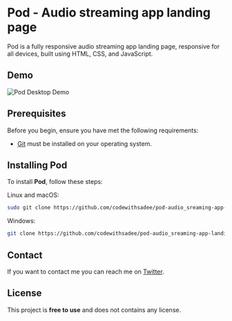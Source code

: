 # Pod - Audio streaming app landing page

Pod is a fully responsive audio streaming app landing page, responsive for all devices, built using HTML, CSS, and JavaScript.

## Demo

![Pod Desktop Demo](./website-demo-image/desktop.png "Desktop Demo")

## Prerequisites

Before you begin, ensure you have met the following requirements:

* [Git](https://git-scm.com/downloads "Download Git") must be installed on your operating system.

## Installing Pod

To install **Pod**, follow these steps:

Linux and macOS:

```bash
sudo git clone https://github.com/codewithsadee/pod-audio_sreaming-app-landing_page.git
```

Windows:

```bash
git clone https://github.com/codewithsadee/pod-audio_sreaming-app-landing_page.git
```

## Contact

If you want to contact me you can reach me on [Twitter](https://www.twitter.com/codewithsadee).

## License

This project is **free to use** and does not contains any license.
